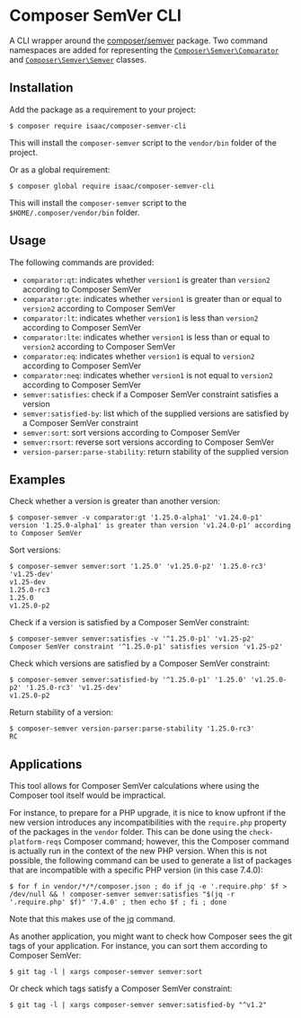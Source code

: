 Composer SemVer CLI
===================

A CLI wrapper around the [composer/semver](https://github.com/composer/semver) package.
Two command namespaces are added for representing the [`Composer\Semver\Comparator`](https://github.com/composer/semver#comparator) and [`Composer\Semver\Semver`](https://github.com/composer/semver#semver) classes.

Installation
------------

Add the package as a requirement to your project:

    $ composer require isaac/composer-semver-cli

This will install the `composer-semver` script to the `vendor/bin` folder of the project.

Or as a global requirement:

    $ composer global require isaac/composer-semver-cli

This will install the `composer-semver` script to the `$HOME/.composer/vendor/bin` folder.

Usage
-----

The following commands are provided:

* `comparator:qt`: indicates whether `version1` is greater than `version2` according to Composer SemVer
* `comparator:gte`: indicates whether `version1` is greater than or equal to `version2` according to Composer SemVer
* `comparator:lt`: indicates whether `version1` is less than `version2` according to Composer SemVer
* `comparator:lte`: indicates whether `version1` is less than or equal to `version2` according to Composer SemVer
* `comparator:eq`:  indicates whether `version1` is equal to `version2` according to Composer SemVer
* `comparator:neq`:  indicates whether `version1` is not equal to `version2` according to Composer SemVer
* `semver:satisfies`: check if a Composer SemVer constraint satisfies a version
* `semver:satisfied-by`: list which of the supplied versions are satisfied by a Composer SemVer constraint
* `semver:sort`: sort versions according to Composer SemVer
* `semver:rsort`: reverse sort versions according to Composer SemVer
* `version-parser:parse-stability`: return stability of the supplied version

Examples
--------

Check whether a version is greater than another version:

    $ composer-semver -v comparator:gt '1.25.0-alpha1' 'v1.24.0-p1'
    version '1.25.0-alpha1' is greater than version 'v1.24.0-p1' according to Composer SemVer

Sort versions:

    $ composer-semver semver:sort '1.25.0' 'v1.25.0-p2' '1.25.0-rc3' 'v1.25-dev'
    v1.25-dev
    1.25.0-rc3
    1.25.0
    v1.25.0-p2

Check if a version is satisfied by a Composer SemVer constraint:

    $ composer-semver semver:satisfies -v '^1.25.0-p1' 'v1.25-p2'
    Composer SemVer constraint '^1.25.0-p1' satisfies version 'v1.25-p2'

Check which versions are satisfied by a Composer SemVer constraint:

    $ composer-semver semver:satisfied-by '^1.25.0-p1' '1.25.0' 'v1.25.0-p2' '1.25.0-rc3' 'v1.25-dev'
    v1.25.0-p2

Return stability of a version:

    $ composer-semver version-parser:parse-stability '1.25.0-rc3'
    RC

Applications
------------

This tool allows for Composer SemVer calculations where using the Composer tool itself would be impractical.

For instance, to prepare for a PHP upgrade, it is nice to know upfront if the new version introduces any incompatibilities with the `require.php` property of the packages in the `vendor` folder. This can be done using the `check-platform-reqs` Composer command; however, this the Composer command is actually run in the context of the new PHP version. When this is not possible, the following command can be used to  generate a list of packages that are incompatible with a specific PHP version (in this case 7.4.0):

    $ for f in vendor/*/*/composer.json ; do if jq -e '.require.php' $f > /dev/null && ! composer-semver semver:satisfies "$(jq -r '.require.php' $f)" '7.4.0' ; then echo $f ; fi ; done

Note that this makes use of the [jq](https://stedolan.github.io/jq/) command.


As another application, you might want to check how Composer sees the git tags of your application. For instance, you can sort them according to Composer SemVer:

    $ git tag -l | xargs composer-semver semver:sort

Or check which tags satisfy a Composer SemVer constraint:

    $ git tag -l | xargs composer-semver semver:satisfied-by "^v1.2"
